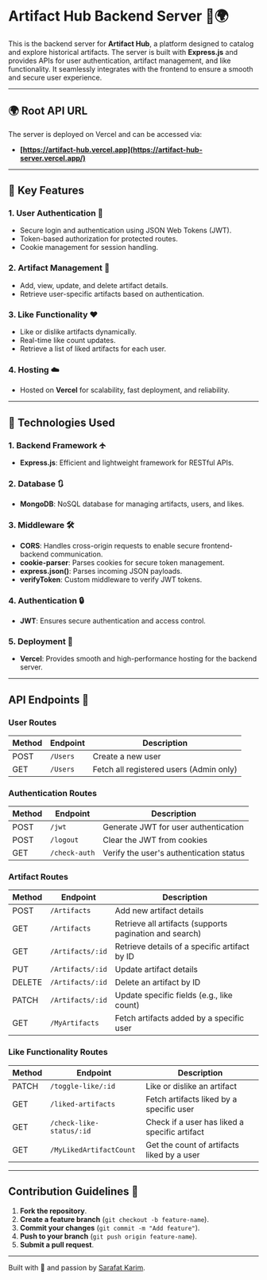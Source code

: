 # Artifact Hub Backend Server 🔺🌍

This is the backend server for **Artifact Hub**, a platform designed to catalog and explore historical artifacts. The server is built with **Express.js** and provides APIs for user authentication, artifact management, and like functionality. It seamlessly integrates with the frontend to ensure a smooth and secure user experience.

---
## 🌍 Root API URL

The server is deployed on Vercel and can be accessed via:

- **[https://artifact-hub.vercel.app](https://artifact-hub-server.vercel.app/)**
---

## 🌟 Key Features

### **1. User Authentication 🔐**

- Secure login and authentication using JSON Web Tokens (JWT).
- Token-based authorization for protected routes.
- Cookie management for session handling.

### **2. Artifact Management 📜**

- Add, view, update, and delete artifact details.
- Retrieve user-specific artifacts based on authentication.

### **3. Like Functionality ❤️**

- Like or dislike artifacts dynamically.
- Real-time like count updates.
- Retrieve a list of liked artifacts for each user.

### **4. Hosting ☁️**

- Hosted on **Vercel** for scalability, fast deployment, and reliability.

---

## 🔧 Technologies Used

### **1. Backend Framework 🛧️**

- **Express.js**: Efficient and lightweight framework for RESTful APIs.

### **2. Database 🔃**

- **MongoDB**: NoSQL database for managing artifacts, users, and likes.

### **3. Middleware 🛠️**

- **CORS**: Handles cross-origin requests to enable secure frontend-backend communication.
- **cookie-parser**: Parses cookies for secure token management.
- **express.json()**: Parses incoming JSON payloads.
- **verifyToken**: Custom middleware to verify JWT tokens.

### **4. Authentication 🔒**

- **JWT**: Ensures secure authentication and access control.

### **5. Deployment 🚀**

- **Vercel**: Provides smooth and high-performance hosting for the backend server.

---

## API Endpoints 🚀

### **User Routes**

| Method | Endpoint | Description                             |
| ------ | -------- | --------------------------------------- |
| POST   | `/Users` | Create a new user                       |
| GET    | `/Users` | Fetch all registered users (Admin only) |

### **Authentication Routes**

| Method | Endpoint      | Description                             |
| ------ | ------------- | --------------------------------------- |
| POST   | `/jwt`        | Generate JWT for user authentication    |
| POST   | `/logout`     | Clear the JWT from cookies              |
| GET    | `/check-auth` | Verify the user's authentication status |

### **Artifact Routes**

| Method | Endpoint         | Description                                             |
| ------ | ---------------- | ------------------------------------------------------- |
| POST   | `/Artifacts`     | Add new artifact details                                |
| GET    | `/Artifacts`     | Retrieve all artifacts (supports pagination and search) |
| GET    | `/Artifacts/:id` | Retrieve details of a specific artifact by ID           |
| PUT    | `/Artifacts/:id` | Update artifact details                                 |
| DELETE | `/Artifacts/:id` | Delete an artifact by ID                                |
| PATCH  | `/Artifacts/:id` | Update specific fields (e.g., like count)               |
| GET    | `/MyArtifacts`   | Fetch artifacts added by a specific user                |

### **Like Functionality Routes**

| Method | Endpoint                 | Description                                   |
| ------ | ------------------------ | --------------------------------------------- |
| PATCH  | `/toggle-like/:id`       | Like or dislike an artifact                   |
| GET    | `/liked-artifacts`       | Fetch artifacts liked by a specific user      |
| GET    | `/check-like-status/:id` | Check if a user has liked a specific artifact |
| GET    | `/MyLikedArtifactCount`  | Get the count of artifacts liked by a user    |

---

## Contribution Guidelines 🤝

1. **Fork the repository**.
2. **Create a feature branch** (`git checkout -b feature-name`).
3. **Commit your changes** (`git commit -m "Add feature"`).
4. **Push to your branch** (`git push origin feature-name`).
5. **Submit a pull request**.

---

Built with 💙 and passion by [Sarafat Karim](https://www.linkedin.com/in/sarafat-karim/).
